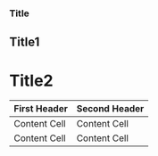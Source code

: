 ### Title
 ## Title1
  # Title2

| First Header  | Second Header |
| ------------- | ------------- |
| Content Cell  | Content Cell  |
| Content Cell  | Content Cell  |